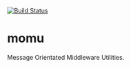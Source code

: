[![Build Status](https://drone.io/github.com/alexfillis/momu/status.png)](https://drone.io/github.com/alexfillis/momu/latest)

momu
====

Message Orientated Middleware Utilities.
